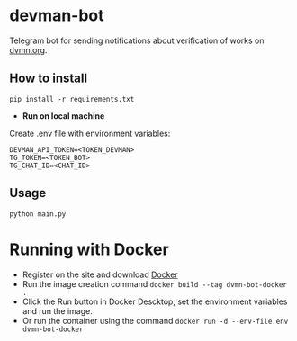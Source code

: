 # devman-bot
 
Telegram bot for sending notifications about verification of works on [dvmn.org](https://dvmn.org/modules).

## How to install

```
pip install -r requirements.txt
```

* **Run on local machine**

Create .env file with environment variables:
```
DEVMAN_API_TOKEN=<TOKEN_DEVMAN>
TG_TOKEN=<TOKEN_BOT>
TG_CHAT_ID=<CHAT_ID>
```

## Usage
```
python main.py
```

# Running with Docker
- Register on the site and download [Docker](https://www.docker.com/)
- Run the image creation command `docker build --tag dvmn-bot-docker .`
- Click the Run button in Docker Descktop, set the environment variables and run the image.
- Or run the container using the command `docker run -d --env-file.env dvmn-bot-docker`